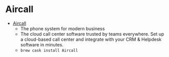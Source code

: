 # Aircall
- [Aircall](https://aircall.io/)
  -  The phone system for modern business
  - The cloud call center software trusted by teams everywhere. Set up a cloud-based call center and integrate with your CRM & Helpdesk software in minutes.
  - `brew cask install Aircall`
